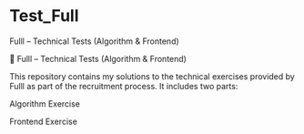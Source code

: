 # Test_Full
Fulll – Technical Tests (Algorithm &amp; Frontend)


🧠 Fulll – Technical Tests (Algorithm & Frontend)

This repository contains my solutions to the technical exercises provided by Fulll as part of the recruitment process.
It includes two parts:

Algorithm Exercise

Frontend Exercise
